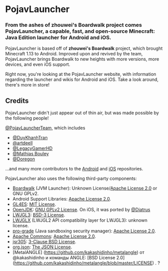 # PojavLauncher

### From the ashes of zhouwei's Boardwalk project comes PojavLauncher, a capable, fast, and open-source Minecraft: Java Edition launcher for Android and iOS.

PojavLauncher is based off of **zhouwei's Boardwalk** project, which brought Minecraft 1.13 to Android. Improved upon and revived by the team, PojavLauncher brings Boardwalk to new heights with more versions, more devices, and even iOS support.

Right now, you're looking at the PojavLauncher website, with information regarding the launcher and wikis for Android and iOS. Take a look around, there's more in store!

## Credits

PojavLauncher didn't just appear out of thin air, but was made possible by the following people!

[@PojavLauncherTeam](https://twitter.com/PLaunchTeam), which includes
* [@DuyKhanhTran](https://github.com/khanhduytran0)
* [@artdeell](https://github.com/artdeell)
* [@LegacyGamerHD](https://github.com/LegacyGamerHD)
* [@Mathias Bouley](https://github.com/Mathias-Boulay)
* [@Doregon](https://github.com/Doregon)

...and many more contributors to the [Android](https://github.com/PojavLauncherTeam/PojavLauncher/graphs/contributors) and [iOS](https://github.com/PojavLauncherTeam/PojavLauncher_iOS/graphs/contributors) repositories.

PojavLauncher also uses the following third-party components:

* [Boardwalk](https://github.com/zhuowei/Boardwalk) (JVM Launcher): Unknown License/[Apache License 2.0](https://github.com/zhuowei/Boardwalk/blob/master/LICENSE) or GNU GPLv2.
* Android Support Libraries: [Apache License 2.0](https://android.googlesource.com/platform/prebuilts/maven_repo/android/+/master/NOTICE.txt).
* [GL4ES](https://github.com/ptitSeb/gl4es): [MIT License](https://github.com/ptitSeb/gl4es/blob/master/LICENSE).<br>
* [OpenJDK](https://github.com/PojavLauncherTeam/openjdk-multiarch-jdk8u): [GNU GPLv2 License](https://openjdk.java.net/legal/gplv2+ce.html). On iOS, it was ported by [@Diatrus](https://twitter.com/diatrus)
* [LWJGL3](https://github.com/PojavLauncherTeam/lwjgl3): [BSD-3 License](https://github.com/LWJGL/lwjgl3/blob/master/LICENSE.md).
* [LWJGLX](https://github.com/PojavLauncherTeam/lwjglx) (LWJGL2 API compatibility layer for LWJGL3): unknown license.<br>
* [pro-grade](https://github.com/pro-grade/pro-grade) (Java sandboxing security manager): [Apache License 2.0](https://github.com/pro-grade/pro-grade/blob/master/LICENSE.txt).
* [Apache Commons](https://commons.apache.org): [Apache License 2.0](http://www.apache.org/licenses/LICENSE-2.0.txt).
* [jsr305](https://code.google.com/p/jsr-305): [3-Clause BSD License](http://opensource.org/licenses/BSD-3-Clause).
* [org.json](https://github.com/stleary/JSON-java): [The JSON License](https://www.json.org/license.html).
* [MetalANGLE] (https://github.com/kakashidinho/metalangle) от @kakashidinho и команды ANGLE: [BSD License 2.0] (https://github.com/kakashidinho/metalangle/blob/master/LICENSE) .
?
